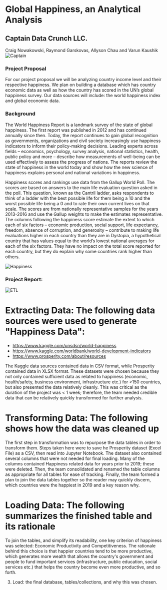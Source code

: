 # Global Happiness, an Analytical Analysis
## Captain Data Crunch LLC.
Craig Nowakowski, Raymond Garskovas, Allyson Chau and Varun Kaushik
![Captain](https://i2.wp.com/boingboing.net/wp-content/uploads/2015/07/captaincrunch.jpg?w=1600&ssl=1)

### Project Proposal
For our project proposal we will be analyzing country income level and their respective happiness. We plan on building a database which has country economic data as well as how the country has scored in the UN’s global happiness survey. Our data sources will include: the world happiness index and global economic data.

### Background
The World Happiness Report is a landmark survey of the state of global happiness. The first report was published in 2012 and has continued annually since then. Today, the report continues to gain global recognition as governments, organizations and civil society increasingly use happiness indicators to inform their policy-making decisions. Leading experts across fields – economics, psychology, survey analysis, national statistics, health, public policy and more – describe how measurements of well-being can be used effectively to assess the progress of nations. The reports review the state of happiness in the world today and show how the new science of happiness explains personal and national variations in happiness.

Happiness scores and rankings use data from the Gallup World Poll. The scores are based on answers to the main life evaluation question asked in the poll. This question, known as the Cantril ladder, asks respondents to think of a ladder with the best possible life for them being a 10 and the worst possible life being a 0 and to rate their own current lives on that scale. The scores are from nationally representative samples for the years 2013-2016 and use the Gallup weights to make the estimates representative. The columns following the happiness score estimate the extent to which each of six factors – economic production, social support, life expectancy, freedom, absence of corruption, and generosity – contribute to making life evaluations higher in each country than they are in Dystopia, a hypothetical country that has values equal to the world’s lowest national averages for each of the six factors. They have no impact on the total score reported for each country, but they do explain why some countries rank higher than others.

![Happiness](https://www.tusharvakil.com/wp-content/uploads/2019/09/Finding-Happiness.jpg)

### Project Report:

![ETL](https://www.webopedia.com/imagesvr_ce/5182/etl-diagram.JPG)

# Extracting Data: The following data sources were used to generate "Happiness Data":   

* https://www.kaggle.com/unsdsn/world-happiness
* https://www.kaggle.com/worldbank/world-development-indicators
* https://www.prosperity.com/about/resources

The Kaggle data sources contained data in CSV format, while Prosperity contained data in XLSX format. These datasets were chosen because they not only contained sufficient data as related to happiness (economic, health/safety, business environment, infrastructure etc.) for >150 countries, but also presented the data relatively cleanly. This was critical as the duration of the project was < 1 week; therefore, the team needed credible data that can be relatively quickly transformed for further analysis.    

# Transforming Data: The following shows how the data was cleaned up

The first step in transformation was to repurpose the data tables in order to transform them. Steps taken here were to save he Prosperity dataset (Excel File) as a CSV, then read into Jupyter Notebook. The dataset also contained several columns that were not needed for final loading. Many of the columns contained Happiness related data for years prior to 2019; these were deleted. Then, the team consolidated and renamed the table columns as appropriate for all tables for ease of tracking. Finally, the team formed a plan to join the data tables together so the reader may quickly discern, which countries were the happiest in 2019 and a key reason why. 

# Loading Data: The following summarizes the finished table and its rationale
 
To join the tables, and simplify its readability, one key criterion of happiness was selected: Economic Productivity and Competitiveness. The rationale behind this choice is that happier countries tend to be more productive, which generates more wealth that allows the country's government and people to fund important services (infrastructure, public education, social services etc.) that helps the country become even more productive, and so forth.  

3. 	Load: the final database, tables/collections, and why this was chosen.
